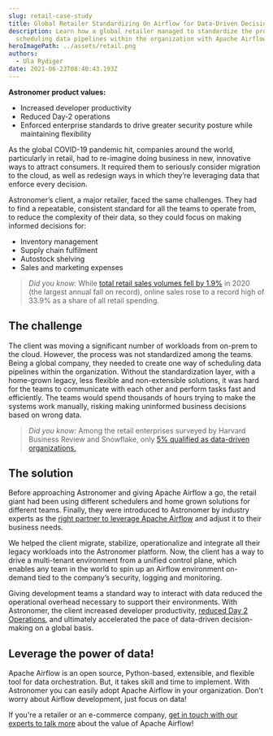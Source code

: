 ```yaml
---
slug: retail-case-study
title: Global Retailer Standardizing On Airflow for Data-Driven Decisions
description: Learn how a global retailer managed to standardize the processes of
  scheduling data pipelines within the organization with Apache Airflow.
heroImagePath: ../assets/retail.png
authors:
  - Ula Rydiger
date: 2021-06-23T08:40:43.193Z
---
```

**Astronomer product values:**

* Increased developer productivity
* Reduced Day-2 operations
* Enforced enterprise standards to drive greater security posture while maintaining flexibility

As the global COVID-19 pandemic hit, companies around the world, particularly in retail, had to re-imagine doing business in new, innovative ways to attract consumers. It required them to seriously consider migration to the cloud, as well as redesign ways in which they’re leveraging data that enforce every decision.

Astronomer’s client, a major retailer, faced the same challenges. They had to find a repeatable, consistent standard for all the teams to operate from, to reduce the complexity of their data, so they could focus on making informed decisions for:

* Inventory management
* Supply chain fulfilment
* Autostock shelving 
* Sales and marketing expenses

> *Did you know:* While [total retail sales volumes fell by 1.9%](https://www.ons.gov.uk/economy/grossdomesticproductgdp/articles/impactofthecoronaviruscovid19pandemiconretailsalesin2020/2021-01-28) in 2020 (the largest annual fall on record), online sales rose to a record high of 33.9% as a share of all retail spending.

## The challenge

The client was moving a significant number of workloads from on-prem to the cloud. However, the process was not standardized among the teams. Being a global company, they needed to create one way of scheduling data pipelines within the organization. Without the standardization layer, with a home-grown legacy, less flexible and non-extensible solutions, it was hard for the teams to communicate with each other and perform tasks fast and efficiently. The teams would spend thousands of hours trying to make the systems work manually, risking making uninformed business decisions based on wrong data.

> *Did you know:* Among the retail enterprises surveyed by Harvard Business Review and Snowflake, only [5% qualified as data-driven organizations.](https://www.emarketer.com/content/why-data-is-key-to-retail-success)

## The solution

Before approaching Astronomer and giving Apache Airflow a go, the retail giant had been using different schedulers and home grown solutions for different teams. Finally, they were introduced to Astronomer by industry experts as the [right partner to leverage Apache Airflow](https://www.astronomer.io/blog/zapier) and adjust it to their business needs. 

We helped the client migrate, stabilize, operationalize and integrate all their legacy workloads into the Astronomer platform. Now, the client has a way to drive a multi-tenant environment from a unified control plane, which enables any team in the world to spin up an Airflow environment on-demand tied to the company’s security, logging and monitoring.

Giving development teams a standard way to interact with data reduced the operational overhead necessary to support their environments. With Astronomer, the client increased developer productivity, [reduced Day 2 Operations](https://www.astronomer.io/blog/cloud-agronomics), and ultimately accelerated the pace of data-driven decision-making on a global basis.

## Leverage the power of data!

Apache Airflow is an open source, Python-based, extensible, and flexible tool for data orchestration. But, it takes skill and time to implement. With Astronomer you can easily adopt Apache Airflow in your organization. Don’t worry about Airflow development, just focus on data!

If you're a retailer or an e-commerce company, [get in touch with our experts to talk more](https://www.astronomer.io/get-astronomer/) about the value of Apache Airflow!